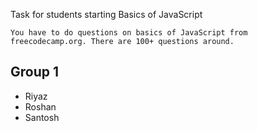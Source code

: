 Task for students starting Basics of JavaScript

```
You have to do questions on basics of JavaScript from freecodecamp.org. There are 100+ questions around.
```

## Group 1
- Riyaz
- Roshan
- Santosh


